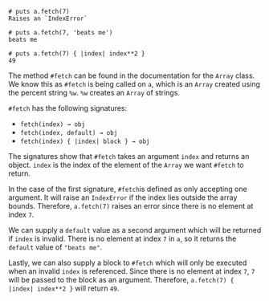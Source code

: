 ```
# puts a.fetch(7)
Raises an `IndexError`

# puts a.fetch(7, 'beats me')
beats me

# puts a.fetch(7) { |index| index**2 }
49
```

The method `#fetch` can be found in the documentation for the `Array` class. We know this as `#fetch` is being called on `a`, which is an `Array` created using the percent string `%w`. `%w` creates an `Array` of strings.

`#fetch` has the following signatures:
- `fetch(index) → obj`
- `fetch(index, default) → obj`
- `fetch(index) { |index| block } → obj`

The signatures show that `#fetch` takes an argument `index` and returns an object. `index` is the index of the element of the `Array` we want `#fetch` to return.

In the case of the first signature, `#fetch`is defined as only accepting one argument. It will raise an `IndexError` if the index lies outside the array bounds. Therefore, `a.fetch(7)` raises an error since there is no element at index `7`.

We can supply a `default` value as a second argument which will be returned if `index` is invalid. There is no element at index `7` in `a`, so it returns the `default` value of `"beats me"`.

Lastly, we can also supply a block to `#fetch` which will only be executed when an invalid `index` is referenced. Since there is no element at index `7`, `7` will be passed to the block as an argument. Therefore, `a.fetch(7) { |index| index**2 }` will return `49`.